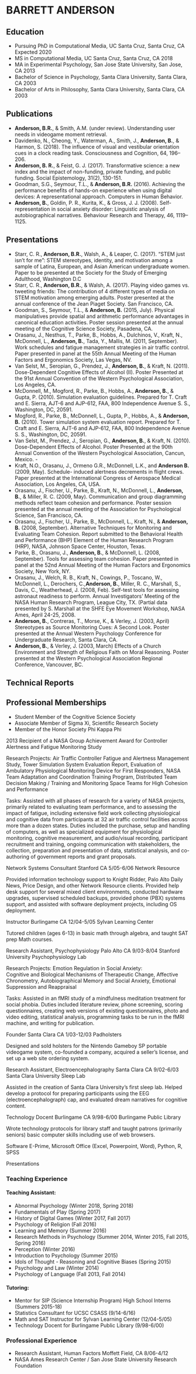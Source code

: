 # BARRETT ANDERSON

## Education
- Pursuing PhD in Computational Media, UC Santa Cruz, Santa Cruz, CA 	Expected 2020
- MS in Computational Media, UC Santa Cruz, Santa Cruz, CA			    2018
- MA in Experimental Psychology, San Jose State University, San Jose, CA 	    2013
- Bachelor of Science in Psychology, Santa Clara University, Santa Clara, CA	    2003
- Bachelor of Arts in Philosophy, Santa Clara University, Santa Clara, CA		    2003

## Publications
- **Anderson, B.R.**, & Smith, A.M. (under review). Understanding user needs in videogame moment retrieval.
- Davidenko, N., Cheong, Y., Waterman, A., Smith, J., **Anderson, B.**, & Harmon, S. (2018). The influence of visual and vestibular orientation cues in a clock reading task. Consciousness and Cognition, 64, 196–206. 
- **Anderson, B. R.**, & Feist, G. J. (2017). Transformative science: a new index and the impact of non-funding, private funding, and public funding. Social Epistemology, 31(2), 130-151.
- Goodman, S.G., Seymour, T.L., & **Anderson, B.R.** (2016). Achieving the performance benefits of hands-on experience when using digital devices: A representational approach. Computers in Human Behavior.
- **Anderson, B.**, Goldin, P. R., Kurita, K., & Gross, J. J. (2008). Self-representation in social anxiety disorder: Linguistic analysis of autobiographical narratives. Behaviour Research and Therapy, 46, 1119–1125.

## Presentations

 - Starr, C. R., **Anderson, B.R.**, Walsh, A., & Leaper, C. (2017). “STEM just isn’t for me”: STEM stereotypes, identity, and motivation among a sample of Latina, European, and Asian American undergraduate women. Paper to be presented at the Society for the Study of Emerging Adulthood, Washington D.C
 - Starr, C. R., **Anderson, B.R.**, & Walsh, A. (2017). Playing video games vs. tweeting friends: The contribution of 4 different types of media on STEM motivation among emerging adults. Poster presented at the annual conference of the Jean Piaget Society. San Francisco, CA.
 - Goodman, S., Seymour, T.L., & **Anderson, B.** (2015, July). Physical manipulatives provide spatial and arithmetic performance advantages in canonical education activities.  Poster session presented at the annual meeting of the Cognitive Science Society, Pasadena, CA.
 - Orasanu, J., Nesthus, T., Parke, B., Hobbs, A., Dulchinos, V., Kraft, N., McDonnell, L., **Anderson, B.**, Tada, Y., Mallis, M.  (2011, September). Work schedules and fatigue management strategies in air traffic control.  Paper presented in panel at the 55th Annual Meeting of the Human Factors and Ergonomics Society, Las Vegas, NV. 
 - Van Selst, M., Seropian, G., Prendez, J., **Anderson, B.**, & Kraft, N. (2011).  Dose-Dependent Cognitive Effects of Alcohol (II).  Poster Presented at the 91st Annual Convention of the Western Psychological Association, Los Angeles, CA.
 - McDonnell, M., Mogford, R., Parke, B., Hobbs, A., **Anderson, B.**, & Gupta, P.  (2010).  Simulation evaluation guidelines.  Prepared for T. Craft and E. Sierra, AJT-6 and AJP-612, FAA, 800 Independence Avenue S. S., Washington, DC, 20591.  
 - Mogford, R., Parke, B., McDonnell, L., Gupta, P., Hobbs, A., & **Anderson, B.** (2010).  Tower simulation system evaluation report.  Prepared for T. Craft and E. Sierra, AJT-6 and AJP-612, FAA, 800 Independence Avenue S. S., Washington, DC, 20591.  
 - Van Selst, M., Prendez, J., Seropian, G., **Anderson, B.**, & Kraft, N. (2010).  Dose-Dependent Effects of Alcohol.  Poster Presented at the 90th Annual Convention of the Western Psychological Association, Cancun, Mexico. - 
 - Kraft, N.O., Orasanu, J., Ormeno G.R., McDonnell, L.K., and **Anderson B.**  (2009, May). Schedule- induced alertness decrements in flight crews. Paper presented at the International Congress of Aerospace Medical Association, Los Angeles, CA, USA.
 - Orasanu, J., Fischer, U., Parke, B., Kraft, N., McDonnell, L., **Anderson, B.**, & Miller, R. C.  (2009, May). Communication and group diagramming methods reflect team cohesion and performance. Poster session presented at the annual meeting of the Association for Psychological Science, San Francisco, CA.
 - Orasanu, J., Fischer, U., Parke, B., McDonnell, L., Kraft, N., & **Anderson, B.** (2008, September).  Alternative Techniques for Monitoring and Evaluating Team Cohesion. Report submitted to the Behavioral Health and Performance (BHP) Element of the Human Research Program (HRP), NASA, Johnson Space Center, Houston, Texas.
 - Parke, B., Orasanu, J., **Anderson, B.**, & McDonnell, L. (2008, September).  Tools for assessing team cohesion.  Paper presented in panel at the 52nd Annual Meeting of the Human Factors and Ergonomics Society, New York, NY.
 - Orasanu, J., Welch, R. B., Kraft, N., Cowings, P., Toscano, W., McDonnell, L., Derochers, C.,**Anderson, B.**, Miller, R. C., Marshall, S., Davis, C., Weatherhead, J. (2008, Feb). Self-test tools for assessing astronaut readiness to perform.  Annual Investigators’ Meeting of the NASA Human Research Program, League City, TX. (Partial data presented by S. Marshall at the SHFE Eye Movement Workshop, NASA Ames, April 24-25, 2008.
 - **Anderson, B.**, Contreras, T., Morse, K., & Verley, J. (2003, April) Stereotypes as Source Monitoring Cues: A Second Look.  Poster presented at the Annual Western Psychology Conference for Undergraduate Research, Santa Clara, CA.
 - **Anderson, B.**, & Verley, J. (2003, March) Effects of a Church Environment and Strength of Religious Faith on Moral Reasoning. Poster presented at the Western Psychological Association Regional Conference, Vancouver, BC.

## Technical Reports

## Professional Memberships
- Student Member of the Cognitive Science Society
- Associate Member of Sigma Xi, Scientific Research Society
- Member of the Honor Society Phi Kappa Phi


2013 Recipient of a NASA Group Achievement Award for Controller Alertness and Fatigue Monitoring Study

Research Projects: Air Traffic Controller Fatigue and Alertness Management Study, Tower Simulation System Evaluation Report, Evaluation of Ambulatory Physiological Monitoring Device for First Responders, NASA Team Adaptation and Coordination Training Program, Distributed Team Decision Making / Training and Monitoring Space Teams for High Cohesion and Performance

Tasks: Assisted with all phases of research for a variety of NASA projects, primarily related to evaluating team performance, and to assessing the impact of fatigue, including extensive field work collecting physiological and cognitive data from participants at 32 air traffic control facilities across more than a dozen states.  Duties included the purchase, setup and handling of computers, as well as specialized equipment for physiological monitoring, cognitive measurement, and audio/visual recording, participant recruitment and training, ongoing communication with stakeholders, the collection, preparation and presentation of data, statistical analysis, and co-authoring of government reports and grant proposals.

Network Systems Consultant 				           Stanford CA 5/05-6/06
Network Resource

Provided information technology support to Knight Ridder, Palo Alto Daily News, Price Design, and other Network Resource clients.  Provided help desk support for several mixed client environments, conducted hardware upgrades, supervised scheduled backups, provided phone (PBX) systems support, and assisted with software deployment projects, including OS deployment.

Instructor 							     Burlingame CA 12/04-5/05
Sylvan Learning Center

Tutored children (ages 6-13) in basic math through algebra, and taught SAT prep Math courses. 

Research Assistant, Psychophysiology 			         Palo Alto CA 9/03-8/04
Stanford University Psychophysiology Lab

Research Projects: Emotion Regulation in Social Anxiety:  
Cognitive and Biological Mechanisms of Therapeutic Change,
Affective Chronometry, Autobiographical Memory and Social Anxiety, Emotional Suppression and Reappraisal   



Tasks: Assisted in an fMRI study of a mindfulness meditation treatment for social phobia.  Duties included literature review, phone screening, scoring questionnaires, creating web versions of existing questionnaires, photo and video editing, statistical analysis, programming tasks to be run in the fMRI machine, and writing for publication.

Founder 							     Santa Clara CA 1/03-12/03
Padholsters

Designed and sold holsters for the Nintendo Gameboy SP portable videogame system, co-founded a company, acquired a seller’s license, and set up a web site ordering system.

Research Assistant, Electroencephalography 		       Santa Clara CA 9/02-6/03
Santa Clara University Sleep Lab

Assisted in the creation of Santa Clara University’s first sleep lab.  Helped develop a protocol for preparing participants using the EEG (electroencephalograph) cap, and evaluated dream narratives for cognitive content.

Technology Docent   					       Burlingame CA 9/98-6/00
Burlingame Public Library

Wrote technology protocols for library staff and taught patrons (primarily seniors) basic computer skills including use of web browsers. 

Software
E-Prime, Microsoft Office (Excel, Powerpoint, Word), Python, R, SPSS

Presentations




### Teaching Experience
#### Teaching Assistant: 
- Abnormal Psychology (Winter 2018, Spring 2018)
- Fundamentals of Play (Spring 2017)
- History of Digital Games (Winter 2017, Fall 2017)
- Psychology of Religion (Fall 2016)
- Learning and Memory (Summer 2016)
- Research Methods in Psychology (Summer 2014, Winter 2015, Fall 2015, Spring 2016)
- Perception (Winter 2016)
- Introduction to Psychology (Summer 2015)
- Idols of Thought - Reasoning and Cognitive Biases (Spring 2015)
- Psychology and Law (Winter 2014)
- Psychology of Language (Fall 2013, Fall 2014) 
#### Tutoring:
- Mentor for SIP (Science Internship Program) High School Interns (Summers 2015-18) 
- Statistics Consultant for UCSC CSASS (9/14-6/16)
- Math and SAT Instructor for Sylvan Learning Center (12/04-5/05)
- Technology Docent for Burlingame Public Library (9/98-6/00)
 
### Professional Experience
- Research Assistant, Human Factors 			 Moffett Field, CA 8/06-4/12
- NASA Ames Research Center / San Jose State University Research Foundation 
